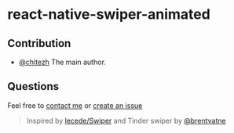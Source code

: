 # react-native-swiper-animated

## Contribution

- [@chitezh](mailto:ochu.kc@gmail.com) The main author.

## Questions

Feel free to [contact me](mailto:ochu.kc@gmail.com) or [create an issue](https://github.com/chitezh/react-native-swiper-animated/issues/new)

> Inspired by [lecede/Swiper](https://github.com/lecede/react-native-swiper/) and Tinder swiper by [@brentvatne](https://github.com/brentvatne)
